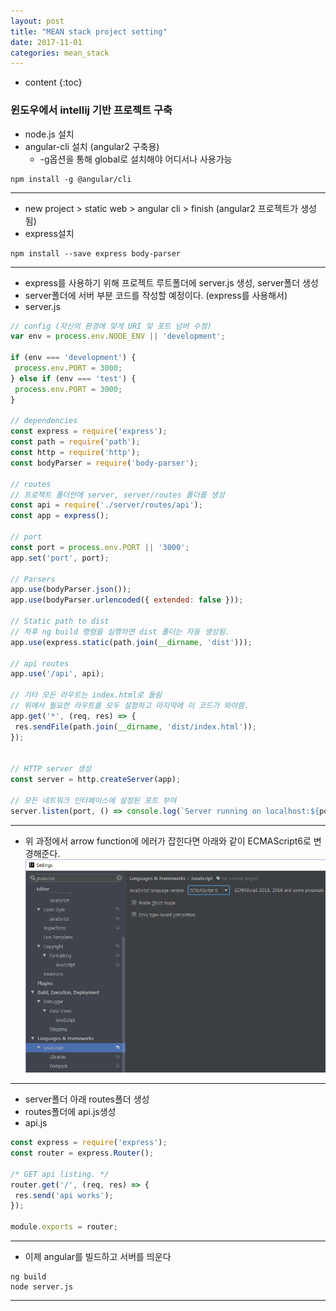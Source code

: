 ```yaml
---
layout: post
title: "MEAN stack project setting"
date: 2017-11-01
categories: mean_stack
---
```


* content
{:toc}

### 윈도우에서 intellij 기반 프로젝트 구축

- node.js 설치
- angular-cli 설치 (angular2 구축용)
    - -g옵션을 통해 global로 설치해야 어디서나 사용가능
    
```
npm install -g @angular/cli
```
***

- new project > static web > angular cli > finish (angular2 프로젝트가 생성됨)
- express설치

```
npm install --save express body-parser
```
***

- express를 사용하기 위해 프로젝트 루트폴더에 server.js 생성, server폴더 생성
- server폴더에 서버 부분 코드를 작성할 예정이다. (express를 사용해서)
- server.js

```javascript
// config (자신의 환경에 맞게 URI 및 포트 넘버 수정)
var env = process.env.NODE_ENV || 'development';

if (env === 'development') {
 process.env.PORT = 3000;
} else if (env === 'test') {
 process.env.PORT = 3000;
}

// dependencies
const express = require('express');
const path = require('path');
const http = require('http');
const bodyParser = require('body-parser');

// routes 
// 프로젝트 폴더안에 server, server/routes 폴더를 생성
const api = require('./server/routes/api');
const app = express();

// port
const port = process.env.PORT || '3000';
app.set('port', port);

// Parsers
app.use(bodyParser.json());
app.use(bodyParser.urlencoded({ extended: false }));

// Static path to dist
// 차후 ng build 명령을 실행하면 dist 폴더는 자동 생성됨.
app.use(express.static(path.join(__dirname, 'dist')));

// api routes
app.use('/api', api);

// 기타 모든 라우트는 index.html로 돌림
// 위에서 필요한 라우트를 모두 설정하고 마지막에 이 코드가 와야함.
app.get('*', (req, res) => {
 res.sendFile(path.join(__dirname, 'dist/index.html'));
});


// HTTP server 생성
const server = http.createServer(app);

// 모든 네트워크 인터페이스에 설정된 포트 부여
server.listen(port, () => console.log(`Server running on localhost:${port}`));

```
***

- 위 과정에서 arrow function에 에러가 잡힌다면 아래와 같이 ECMAScript6로 변경해준다.
![ecmascript-setting](/media/mean_stack/ecmascript_settng.png)
***

- server폴더 아래 routes폴더 생성
- routes폴더에 api.js생성
- api.js

```javascript
const express = require('express');
const router = express.Router();

/* GET api listing. */
router.get('/', (req, res) => {
 res.send('api works');
});

module.exports = router;
```
***

- 이제 angular를 빌드하고 서버를 띄운다

```
ng build
node server.js
```
***